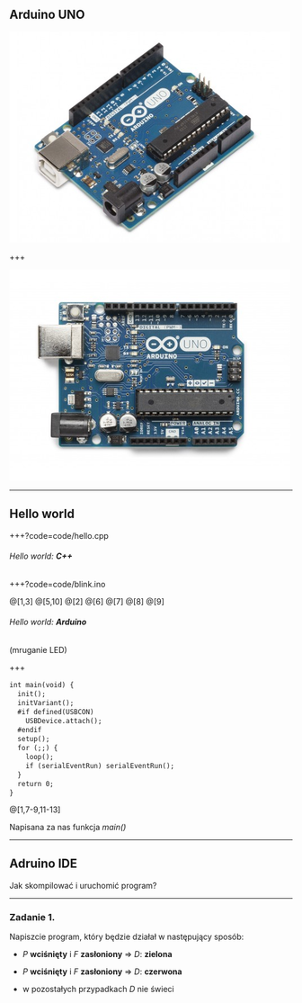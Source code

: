 ## Arduino UNO

![](img/uno_angle.jpg)

+++

![](img/uno.jpg)

---

## Hello world

+++?code=code/hello.cpp

###### Hello world: **C++**

+++?code=code/blink.ino

@[1,3]
@[5,10]
@[2]
@[6]
@[7]
@[8]
@[9]

###### Hello world: **Arduino**

(mruganie LED)

+++

```
int main(void) {
  init();
  initVariant();
  #if defined(USBCON)
    USBDevice.attach();
  #endif
  setup();
  for (;;) {
    loop();
    if (serialEventRun) serialEventRun();
  }
  return 0;
}
```

@[1,7-9,11-13]

Napisana za nas funkcja *main()*

---

## Adruino IDE

Jak skompilować i uruchomić program?

---

### Zadanie 1.

Napiszcie program, który będzie działał w następujący sposób:

* *P* **wciśnięty** i *F* **zasłoniony** => *D*: **zielona**

* *P* **wciśnięty** i *F* **zasłoniony** => *D*: **czerwona**

* w pozostałych przypadkach *D* nie świeci
